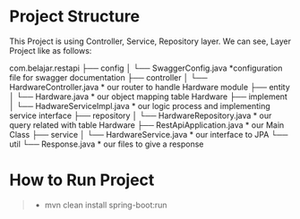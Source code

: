 # Project Structure
This Project is using Controller, Service, Repository layer. We can see, Layer Project like as follows:

com.belajar.restapi
├── config
│   └── SwaggerConfig.java           *configuration file for swagger documentation
├── controller
│   └── HardwareController.java      * our router to handle Hardware module
├── entity
│   └── Hardware.java                * our object mapping table Hardware
├── implement
│   └── HadwareServiceImpl.java      * our logic process and implementing service interface
├── repository
│   └── HardwareRepository.java      * our query related with table Hardware
├── RestApiApplication.java          * our Main Class
├── service
│   └── HardwareService.java         * our interface to JPA
└── util
    └── Response.java                * our files to give a response
    
# How to Run Project
>- mvn clean install spring-boot:run
